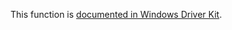 This function is [documented in Windows Driver Kit](https://learn.microsoft.com/en-us/windows-hardware/drivers/ddi/ntifs/nf-ntifs-rtlsetgroupsecuritydescriptor).
